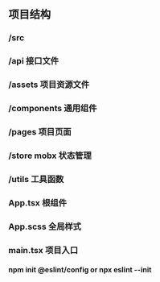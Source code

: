 ## 项目结构

### /src

### /api 接口文件

### /assets 项目资源文件

### /components 通用组件

### /pages 项目页面

### /store mobx 状态管理

### /utils 工具函数

### App.tsx 根组件

### App.scss 全局样式

### main.tsx 项目入口

#### npm init @eslint/config or npx eslint --init

